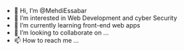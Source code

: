 - 👋 Hi, I’m @MehdiEssabar
- 👀 I’m interested in Web Development and cyber Security 
- 🌱 I’m currently learning front-end web apps
- 💞️ I’m looking to collaborate on ...
- 📫 How to reach me ...

<!---
MehdiEssabar/MehdiEssabar is a ✨ special ✨ repository because its `README.md` (this file) appears on your GitHub profile.
You can click the Preview link to take a look at your changes.
--->
